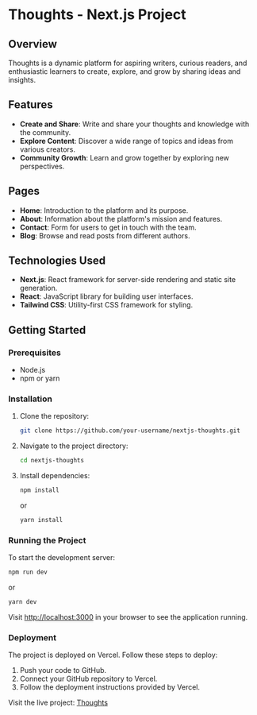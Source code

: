 # Thoughts - Next.js Project

## Overview
Thoughts is a dynamic platform for aspiring writers, curious readers, and enthusiastic learners to create, explore, and grow by sharing ideas and insights.

## Features
- **Create and Share**: Write and share your thoughts and knowledge with the community.
- **Explore Content**: Discover a wide range of topics and ideas from various creators.
- **Community Growth**: Learn and grow together by exploring new perspectives.

## Pages
- **Home**: Introduction to the platform and its purpose.
- **About**: Information about the platform's mission and features.
- **Contact**: Form for users to get in touch with the team.
- **Blog**: Browse and read posts from different authors.

## Technologies Used
- **Next.js**: React framework for server-side rendering and static site generation.
- **React**: JavaScript library for building user interfaces.
- **Tailwind CSS**: Utility-first CSS framework for styling.

## Getting Started
### Prerequisites
- Node.js
- npm or yarn

### Installation
1. Clone the repository:
   ```sh
   git clone https://github.com/your-username/nextjs-thoughts.git
   ```
2. Navigate to the project directory:
   ```sh
   cd nextjs-thoughts
   ```
3. Install dependencies:
   ```sh
   npm install
   ```
   or
   ```sh
   yarn install
   ```

### Running the Project
To start the development server:
```sh
npm run dev
```
or
```sh
yarn dev
```
Visit [http://localhost:3000](http://localhost:3000) in your browser to see the application running.

### Deployment
The project is deployed on Vercel. Follow these steps to deploy:
1. Push your code to GitHub.
2. Connect your GitHub repository to Vercel.
3. Follow the deployment instructions provided by Vercel.

Visit the live project: [Thoughts](https://nextjs-thoughts.vercel.app/)
